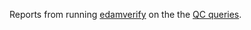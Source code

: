 Reports from running [edamverify](https://github.com/edamontology/edamverify) on the the [QC queries](https://github.com/edamontology/edamverify/tree/master/queries). 